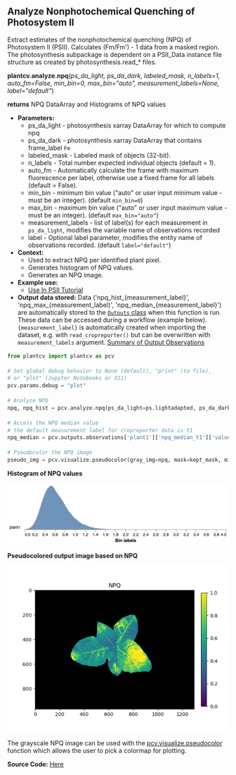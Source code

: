 ## Analyze Nonphotochemical Quenching of Photosystem II

Extract estimates of the nonphotochemical quenching (NPQ) of Photosystem II (PSII). 
Calculates (Fm/Fm') - 1 data from a masked region. The photosynthesis subpackage is dependent on a PSII_Data instance file
structure as created by photosynthesis.read_* files.

**plantcv.analyze.npq**(*ps_da_light, ps_da_dark, labeled_mask, n_labels=1, auto_fm=False, min_bin=0, max_bin="auto",
measurement_labels=None, label="default"*)

**returns** NPQ DataArray and Histograms of NPQ values

- **Parameters:**
    - ps_da_light - photosynthesis xarray DataArray for which to compute npq
    - ps_da_dark - photosynthesis xarray DataArray that contains frame_label `Fm`
    - labeled_mask - Labeled mask of objects (32-bit).
    - n_labels - Total number expected individual objects (default = 1).
    - auto_fm - Automatically calculate the frame with maximum fluorescence per label, otherwise use a fixed frame for all labels (default = False).
    - min_bin - minimum bin value ("auto" or user input minimum value - must be an integer). (default `min_bin=0`)
    - max_bin - maximum bin value ("auto" or user input maximum value - must be an integer). (default `max_bin="auto"`)
    - measurement_labels - list of label(s) for each measurement in `ps_da_light`, modifies the variable name of observations recorded
    - label - Optional label parameter, modifies the entity name of observations recorded. (default `label="default"`)
- **Context:**
    - Used to extract NPQ per identified plant pixel.
    - Generates histogram of NPQ values.
    - Generates an NPQ image.
- **Example use:**
    - [Use In PSII Tutorial](tutorials/psII_tutorial.md)
- **Output data stored:** Data ('npq_hist_{measurement_label}', 'npq_max_{measurement_label}', 'npq_median_{measurement_label}') are automatically stored to the 
  [`Outputs` class](outputs.md) when this function is run. These data can be accessed during a workflow (example below). `{measurement_label}` is automatically created when importing the dataset, e.g. with `read_cropreporter()` but can be overwritten with `measurement_labels` argument.
  [Summary of Output Observations](output_measurements.md#summary-of-output-observations)

```python
from plantcv import plantcv as pcv

# Set global debug behavior to None (default), "print" (to file), 
# or "plot" (Jupyter Notebooks or X11)
pcv.params.debug = "plot"

# Analyze NPQ   
npq, npq_hist = pcv.analyze.npq(ps_da_light=ps.lightadapted, ps_da_dark=ps.darkadapted, labeled_mask=kept_mask, label="plant")

# Access the NPQ median value
# the default measurement label for cropreporter data is t1
npq_median = pcv.outputs.observations['plant1']['npq_median_t1']['value']

# Pseudocolor the NPQ image
pseudo_img = pcv.visualize.pseudocolor(gray_img=npq, mask=kept_mask, min_value=0, max_value=1, title="NPQ")

```

**Histogram of NPQ values**

![Screenshot](img/documentation_images/analyze_npq/npq_histogram.png)

**Pseudocolored output image based on NPQ**

![Screenshot](img/documentation_images/analyze_npq/npq_colormap.png)

The grayscale NPQ image can be used with the [pcv.visualize.pseudocolor](visualize_pseudocolor.md) function
which allows the user to pick a colormap for plotting.

**Source Code:** [Here](https://github.com/danforthcenter/plantcv/blob/master/plantcv/plantcv/analyze/npq.py)
